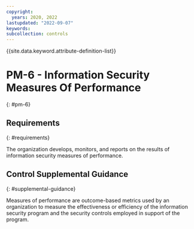 ```yaml
---
copyright:
  years: 2020, 2022
lastupdated: "2022-09-07"
keywords: 
subcollection: controls
---
```



{{site.data.keyword.attribute-definition-list}}


# PM-6 - Information Security Measures Of Performance
{: #pm-6}

## Requirements
{: #requirements}

The organization develops, monitors, and reports on the results of information security measures of performance.

## Control Supplemental Guidance
{: #supplemental-guidance}

Measures of performance are outcome-based metrics used by an organization to measure the effectiveness or efficiency of the information security program and the security controls employed in support of the program.



